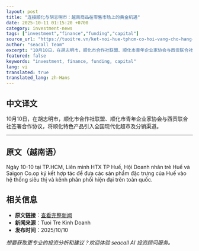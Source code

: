 ```yaml
---
layout: post
title: "连接顺化与胡志明市：越南商品在零售市场上的黄金机遇"
date: 2025-10-11 01:15:20 +0700
category: investment-news
tags: ["investment","finance","funding","capital"]
source_url: "https://tuoitre.vn/ket-noi-hue-tphcm-co-hoi-vang-cho-hang-viet-tren-thi-truong-ban-le-20251010191840683.htm"
author: "seacall Team"
excerpt: "10月10日，在胡志明市，顺化市合作社联盟、顺化市青年企业家协会与西贡联合社签署合作协议，将顺化特色产品引入全国现代化超市及分销渠道。..."
featured: false
keywords: "investment, finance, funding, capital"
lang: vi
translated: true
translated_lang: zh-Hans
---
```


## 中文译文

10月10日，在胡志明市，顺化市合作社联盟、顺化市青年企业家协会与西贡联合社签署合作协议，将顺化特色产品引入全国现代化超市及分销渠道。

---

## 原文（越南语）

Ngày 10-10 tại TP.HCM, Liên minh HTX TP Huế, Hội Doanh nhân trẻ Huế và Saigon Co.op ký kết hợp tác để đưa các sản phẩm đặc trưng của Huế vào hệ thống siêu thị và kênh phân phối hiện đại trên toàn quốc.

## 相关信息

- **原文链接**：[查看完整新闻](https://tuoitre.vn/ket-noi-hue-tphcm-co-hoi-vang-cho-hang-viet-tren-thi-truong-ban-le-20251010191840683.htm)
- **新闻来源**：Tuoi Tre Kinh Doanh
- **发布时间**：2025/10/10

*想要获取更专业的投资分析和建议？欢迎体验 seacall AI 投资顾问服务。*